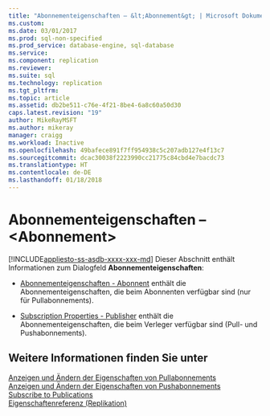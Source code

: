 ```yaml
---
title: "Abonnementeigenschaften – &lt;Abonnement&gt; | Microsoft Dokumentation"
ms.custom: 
ms.date: 03/01/2017
ms.prod: sql-non-specified
ms.prod_service: database-engine, sql-database
ms.service: 
ms.component: replication
ms.reviewer: 
ms.suite: sql
ms.technology: replication
ms.tgt_pltfrm: 
ms.topic: article
ms.assetid: db2be511-c76e-4f21-8be4-6a8c60a50d30
caps.latest.revision: "19"
author: MikeRayMSFT
ms.author: mikeray
manager: craigg
ms.workload: Inactive
ms.openlocfilehash: 49bafece891f7ff954938c5c207adb127e4f13c7
ms.sourcegitcommit: dcac30038f2223990cc21775c84cbd4e7bacdc73
ms.translationtype: HT
ms.contentlocale: de-DE
ms.lasthandoff: 01/18/2018
---
```

# <a name="subscription-properties---ltsubscriptiongt"></a>Abonnementeigenschaften – &lt;Abonnement&gt;
[!INCLUDE[appliesto-ss-asdb-xxxx-xxx-md](../../includes/appliesto-ss-asdb-xxxx-xxx-md.md)] Dieser Abschnitt enthält Informationen zum Dialogfeld **Abonnementeigenschaften**:  
  
-   [Abonnementeigenschaften - Abonnent](../../relational-databases/replication/subscription-properties-subscriber.md) enthält die Abonnementeigenschaften, die beim Abonnenten verfügbar sind (nur für Pullabonnements).  
  
-   [Subscription Properties - Publisher](../../relational-databases/replication/subscription-properties-publisher.md) enthält die Abonnementeigenschaften, die beim Verleger verfügbar sind (Pull- und Pushabonnements).  
  
## <a name="see-also"></a>Weitere Informationen finden Sie unter  
 [Anzeigen und Ändern der Eigenschaften von Pullabonnements](../../relational-databases/replication/view-and-modify-pull-subscription-properties.md)   
 [Anzeigen und Ändern der Eigenschaften von Pushabonnements](../../relational-databases/replication/view-and-modify-push-subscription-properties.md)   
 [Subscribe to Publications](../../relational-databases/replication/subscribe-to-publications.md)   
 [Eigenschaftenreferenz &#40;Replikation&#41;](../../relational-databases/replication/properties-reference-replication.md)  
  
  
